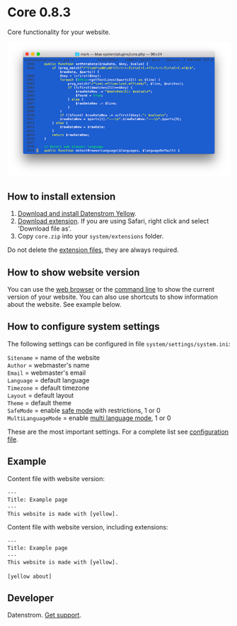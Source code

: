 Core 0.8.3
==========
Core functionality for your website.

<p align="center"><img src="core-screenshot.png?raw=true" alt="Screenshot"></p>

## How to install extension

1. [Download and install Datenstrom Yellow](https://github.com/datenstrom/yellow/).
2. [Download extension](https://github.com/datenstrom/yellow-extensions/raw/master/zip/core.zip). If you are using Safari, right click and select 'Download file as'.
3. Copy `core.zip` into your `system/extensions` folder.

Do not delete the [extension files](extension.ini), they are always required.

## How to show website version

You can use the [web browser](https://github.com/datenstrom/yellow-extensions/tree/master/features/edit) or the [command line](https://github.com/datenstrom/yellow-extensions/tree/master/features/command) to show the current version of your website. You can also use shortcuts to show information about the website. See example below.

## How to configure system settings

The following settings can be configured in file `system/settings/system.ini`:

`Sitename` = name of the website  
`Author` = webmaster's name  
`Email` = webmaster's email  
`Language` = default language  
`Timezone` = default timezone  
`Layout` = default layout  
`Theme` = default theme  
`SafeMode` = enable [safe mode](https://developers.datenstrom.se/help/security-configuration#safe-mode) with restrictions, 1 or 0  
`MultiLanguageMode` = enable [multi language mode](https://developers.datenstrom.se/help/language-configuration#multi-language-mode), 1 or 0  

These are the most important settings. For a complete list see [configuration file](https://github.com/datenstrom/yellow/blob/master/system/settings/system.ini).

## Example

Content file with website version:

```
---
Title: Example page
---
This website is made with [yellow].
```

Content file with website version, including extensions:

```
---
Title: Example page
---
This website is made with [yellow].

[yellow about]
```

## Developer

Datenstrom. [Get support](https://developers.datenstrom.se/help/support).
